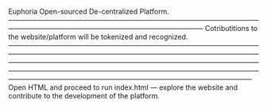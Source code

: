Euphoria
Open-sourced De-centralized Platform. 
————————————————————————————————————————————————————————————————
Cotributitions to the website/platform will be tokenized and recognized. 
———————————————————————————————————————————————————————————————————————————————————————————————————————————————————————————————————————————————————————————————————————————————————
Open HTML and proceed to run index.html — explore the website and contribute to the development of the platform. 
